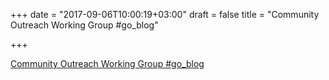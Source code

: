 +++
date = "2017-09-06T10:00:19+03:00"
draft = false
title = "Community Outreach Working Group  #go_blog"

+++

<p><a href="https://blog.golang.org/community-outreach-working-group">Community Outreach Working Group  #go_blog</a></p>